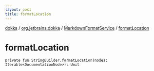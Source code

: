 ```yaml
---
layout: post
title: formatLocation
---
```

[dokka](../../index.md) / [org.jetbrains.dokka](../index.md) / [MarkdownFormatService](index.md) / [formatLocation](formatLocation.md)

# formatLocation

```
private fun StringBuilder.formatLocation(nodes: Iterable<DocumentationNode>): Unit
```
